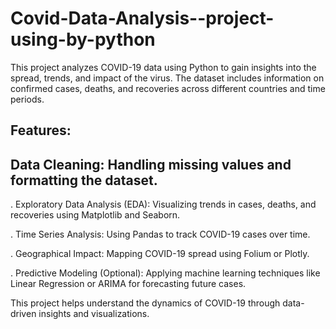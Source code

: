 # Covid-Data-Analysis--project-using-by-python
This project analyzes COVID-19 data using Python to gain insights into the spread, trends, and impact of the virus. The dataset includes information on confirmed cases, deaths, and recoveries across different countries and time periods.



## Features:
## Data Cleaning: Handling missing values and formatting the dataset.

. Exploratory Data Analysis (EDA): Visualizing trends in cases, deaths, and recoveries using Matplotlib and Seaborn.

  . Time Series Analysis: Using Pandas to track COVID-19 cases over time.

 .  Geographical Impact: Mapping COVID-19 spread using Folium or Plotly.

.  Predictive Modeling (Optional): Applying machine learning techniques like Linear Regression or ARIMA for forecasting future cases.

This project helps understand the dynamics of COVID-19 through data-driven insights and visualizations. 
